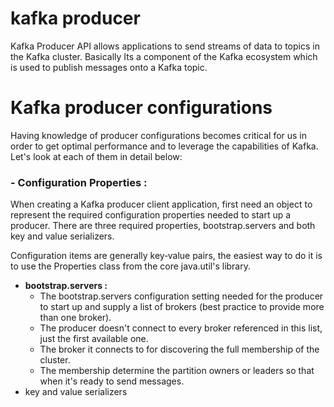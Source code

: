 # kafka producer
Kafka Producer API allows applications to send streams of data to topics in the Kafka cluster. Basically Its a component of the Kafka ecosystem which is used to publish messages onto a Kafka topic.

# Kafka producer configurations
Having knowledge of producer configurations becomes critical for us in order to get optimal performance and to leverage the capabilities of Kafka. Let's look at each of them in detail below:

### - Configuration Properties : 
When creating a Kafka producer client application, first need an object to represent the required configuration properties needed to start up a producer. There are three required properties, bootstrap.servers and both key and value serializers.

Configuration items are generally key‑value pairs, the easiest way to do it is to use the Properties class from the core java.util's library.

 - **bootstrap.servers :** 
	 - The bootstrap.servers configuration setting needed for the producer to start up and supply a list of brokers (best practice to provide more than one broker).
	 - The producer doesn't connect to every broker referenced in this list, just the first available one.
	 - The broker it connects to for discovering the full membership of the cluster.
	 - The membership  determine the partition owners or leaders so that when it's ready to send messages.
 - key and value serializers

<!--stackedit_data:
eyJoaXN0b3J5IjpbLTE4ODE4NTAzODUsNjExMDA5MzYzLDExNj
g0OTgyMDIsNzUyMjQ5NzE1LC0yODg0MDY0ODcsMTYxNzQ5NTc0
NCwzNjI2MTk0ODEsMjAzNTgyMTUzNCwtMTI5ODExMjMxNCwtND
Q1MjMwNzMwLC05Njk5NTkzNiwtMTY2MDU0OTM2OSwtMTYzNDc1
MzcxNSwxMTg1NTc3MDcwLC0yMDU0NDg2NjgxLC00NzA0NTI2MD
gsNjUwODk4MTgsLTIwODg3NDY2MTIsLTIwODg3NDY2MTIsLTEx
NzE5Mjg0NV19
-->